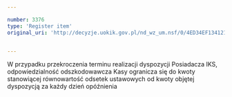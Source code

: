 ```yaml
---

number: 3376
type: 'Register item'
original_uri: 'http://decyzje.uokik.gov.pl/nd_wz_um.nsf/0/4ED34EF134121D80C1257A330034A229?OpenDocument'


---
```


W przypadku przekroczenia terminu realizacji dyspozycji Posiadacza IKS, odpowiedzialność odszkodowawcza Kasy ogranicza się do kwoty stanowiącej równowartość odsetek ustawowych od kwoty objętej dyspozycją za każdy dzień opóźnienia
